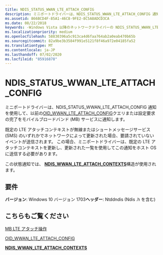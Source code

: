 ```yaml
---
title: NDIS_STATUS_WWAN_LTE_ATTACH_CONFIG
description: ミニポートドライバーは、NDIS_STATUS_WWAN_LTE_ATTACH_CONFIG 通知を使用して、以前の OID_WWAN_LTE_ATTACH_CONFIG クエリまたは設定要求の完了をモバイルブロードバンド (MB) サービスに通知します。
ms.assetid: 866BCD4F-85A1-46C8-9FE2-8C5A8ADCD3CA
ms.date: 08/22/2018
keywords: -Windows Vista 以降のネットワークドライバーの NDIS_STATUS_WWAN_LTE_ATTACH_CONFIG
ms.localizationpriority: medium
ms.openlocfilehash: 58830396a5c913ca4d6faa764ab2a0eab470b65b
ms.sourcegitcommit: 82a9be3b3584f991e5121f8f46a972e04185fa52
ms.translationtype: MT
ms.contentlocale: ja-JP
ms.lasthandoff: 07/02/2020
ms.locfileid: "85916878"
---
```

# <a name="ndis_status_wwan_lte_attach_config"></a>NDIS_STATUS_WWAN_LTE_ATTACH_CONFIG

ミニポートドライバーは、NDIS_STATUS_WWAN_LTE_ATTACH_CONFIG 通知を使用して、以前の[OID_WWAN_LTE_ATTACH_CONFIG](oid-wwan-lte-attach-config.md)クエリまたは設定要求の完了をモバイルブロードバンド (MB) サービスに通知します。

既定の LTE アタッチコンテキストが無線またはショートメッセージサービス (SMS) のいずれかでネットワークによって更新された場合、要請されていないイベントが送信されます。 この場合、ミニポートドライバーは、既定の LTE アタッチコンテキストを更新し、更新された一覧を使用してこの通知をホスト OS に送信する必要があります。

この状態通知では、 [**NDIS_WWAN_LTE_ATTACH_CONTEXTS**](https://docs.microsoft.com/windows-hardware/drivers/ddi/ndiswwan/ns-ndiswwan-_ndis_wwan_lte_attach_contexts)構造が使用されます。

## <a name="requirements"></a>要件

**バージョン**: Windows 10 バージョン 1703**ヘッダー**: Ntddndis (Ndis .h を含む)

## <a name="see-also"></a>こちらもご覧ください

[MB LTE アタッチ操作](mb-lte-attach-operations.md)

[OID_WWAN_LTE_ATTACH_CONFIG](oid-wwan-lte-attach-config.md)

[**NDIS_WWAN_LTE_ATTACH_CONTEXTS**](https://docs.microsoft.com/windows-hardware/drivers/ddi/ndiswwan/ns-ndiswwan-_ndis_wwan_lte_attach_contexts)
